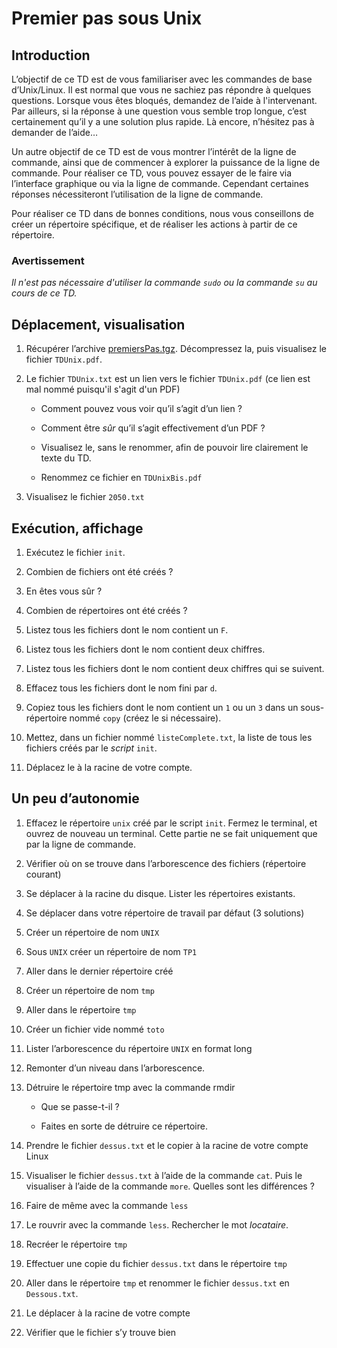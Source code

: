 Premier pas sous Unix
=====================


## Introduction

L’objectif de ce TD est de vous familiariser avec les commandes de base
d’Unix/Linux. Il est normal que vous ne sachiez pas répondre à quelques
questions. Lorsque vous êtes bloqués, demandez de l’aide à l'intervenant. Par ailleurs, si la réponse à une question vous semble trop
longue, c’est certainement qu’il y a une solution plus rapide. Là
encore, n’hésitez pas à demander de l’aide…

Un autre objectif de ce TD est de vous montrer l’intérêt de la ligne de
commande, ainsi que de commencer à explorer la puissance de la ligne de
commande. Pour réaliser ce TD, vous pouvez essayer de le faire via
l’interface graphique ou via la ligne de commande. Cependant
certaines réponses nécessiteront l’utilisation de la ligne de commande.

Pour réaliser ce TD dans de bonnes conditions, nous vous conseillons de
créer un répertoire spécifique, et de réaliser les actions à partir de
ce répertoire.

### Avertissement

*Il n'est pas nécessaire d'utiliser la commande `sudo` ou la commande `su` au cours de ce TD.*

Déplacement, visualisation
--------------------------

1.  Récupérer l’archive [premiersPas.tgz](data/premiersPas.tgz). Décompressez la, puis
    visualisez le fichier `TDUnix.pdf`.


2.  Le fichier `TDUnix.txt` est un lien vers le fichier
    `TDUnix.pdf` (ce lien est mal nommé puisqu'il s'agit d'un PDF)

    -   Comment pouvez vous voir qu’il s’agit d’un lien ?

    -   Comment être *sûr* qu’il s’agit effectivement d’un PDF ?

    -   Visualisez le, sans le renommer, afin de pouvoir lire clairement
        le texte du TD.

    -   Renommez ce fichier en `TDUnixBis.pdf`

3.  Visualisez le fichier `2050.txt`

Exécution, affichage
--------------------

1.  Exécutez le fichier `init`.

2.  Combien de fichiers ont été créés ?

3.  En êtes vous sûr ?

4.  Combien de répertoires ont été créés ?

5.  Listez tous les fichiers dont le nom contient un `F`.

6.  Listez tous les fichiers dont le nom contient deux chiffres.

7.  Listez tous les fichiers dont le nom contient deux chiffres qui se
    suivent.

8.  Effacez tous les fichiers dont le nom fini par `d`.

9.  Copiez tous les fichiers dont le nom contient un `1` ou un `3` dans un sous-répertoire nommé `copy` (créez le si nécessaire).

10. Mettez, dans un fichier nommé `listeComplete.txt`, la liste de tous
    les fichiers créés par le *script* `init`.

11. Déplacez le à la racine de votre compte.



Un peu d’autonomie
------------------



1.  Effacez le répertoire `unix` créé par le script `init`. Fermez le
    terminal, et ouvrez de nouveau un terminal. Cette partie ne se fait
    uniquement que par la ligne de commande.

2.  Vérifier où on se trouve dans l’arborescence des fichiers
    (répertoire courant)

3.  Se déplacer à la racine du disque. Lister les répertoires existants.

4.  Se déplacer dans votre répertoire de travail par défaut (3
    solutions)

5.  Créer un répertoire de nom `UNIX`

6.  Sous `UNIX` créer un répertoire de nom `TP1`

7.  Aller dans le dernier répertoire créé

8.  Créer un répertoire de nom `tmp`

9.  Aller dans le répertoire `tmp`

10. Créer un fichier vide nommé `toto`

11. Lister l’arborescence du répertoire `UNIX` en format long

12. Remonter d’un niveau dans l’arborescence.

13. Détruire le répertoire tmp avec la commande rmdir

    -   Que se passe-t-il ?

    -   Faites en sorte de détruire ce répertoire.

14. Prendre le fichier `dessus.txt` et le copier à la racine de votre
    compte Linux

15. Visualiser le fichier `dessus.txt` à l’aide de la commande `cat`.
    Puis le visualiser à l’aide de la commande `more`. Quelles sont les
    différences ?

16. Faire de même avec la commande `less`

17. Le rouvrir avec la commande `less`. Rechercher le mot *locataire*.

18. Recréer le répertoire `tmp`

19. Effectuer une copie du fichier `dessus.txt` dans le répertoire `tmp`

20. Aller dans le répertoire `tmp` et renommer le fichier `dessus.txt`
    en `Dessous.txt`.

21. Le déplacer à la racine de votre compte

22. Vérifier que le fichier s’y trouve bien
